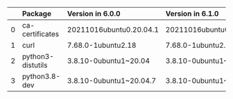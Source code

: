 <!-- markdown-link-check-disable -->

|    | Package           | Version in 6.0.0        | Version in 6.1.0        | Status   |
|---:|:------------------|:------------------------|:------------------------|:---------|
|  0 | ca-certificates   | 20211016ubuntu0.20.04.1 | 20211016ubuntu0.20.04.1 |          |
|  1 | curl              | 7.68.0-1ubuntu2.18      | 7.68.0-1ubuntu2.18      |          |
|  2 | python3-distutils | 3.8.10-0ubuntu1~20.04   | 3.8.10-0ubuntu1~20.04   |          |
|  3 | python3.8-dev     | 3.8.10-0ubuntu1~20.04.7 | 3.8.10-0ubuntu1~20.04.7 |          |